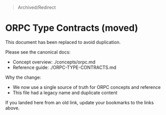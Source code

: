 > Archived/Redirect

# ORPC Type Contracts (moved)

This document has been replaced to avoid duplication.

Please see the canonical docs:

- Concept overview: ./concepts/orpc.md
- Reference guide: ./ORPC-TYPE-CONTRACTS.md

Why the change:
- We now use a single source of truth for ORPC concepts and reference
- This file had a legacy name and duplicate content

If you landed here from an old link, update your bookmarks to the links above.
